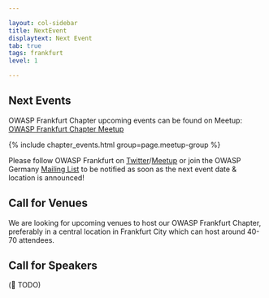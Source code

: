 ```yaml
---

layout: col-sidebar
title: NextEvent
displaytext: Next Event
tab: true
tags: frankfurt
level: 1

---
```


## Next Events
OWASP Frankfurt Chapter upcoming events can be found on Meetup: [OWASP Frankfurt Chapter Meetup](https://www.meetup.com/OWASP-Frankfurt/)

{% include chapter_events.html group=page.meetup-group %}

<script type='text/javascript'>
  $(function(){
    $(".timeclass").hover(function() {
      utc_str = $(this).text();
      ndx = utc_str.indexOf(':');
      st_hour_str = utc_str.substring(0, ndx);
      st_min_str = utc_str.substring(ndx + 1, ndx + 3);
      utc_dt = luxon.DateTime.utc(2020, 06, 06, parseInt(st_hour_str), parseInt(st_min_str), 0);
      start_dt = utc_dt.setZone(luxon.DateTime.local().zoneName);

      ndx = utc_str.lastIndexOf(':');
      end_hour_str = utc_str.substring(ndx - 2, ndx - 1);
      end_min_str = utc_str.substring(ndx + 1, ndx + 3);
      utc_dt = luxon.DateTime.utc(2020, 06, 06, parseInt(end_hour_str), parseInt(end_min_str), 0);
      end_dt = utc_dt.setZone(luxon.DateTime.local().zoneName);
      popstr = start_dt.toLocaleString(luxon.DateTime.TIME_WITH_SECONDS) + ' to ' + end_dt.toLocaleString(luxon.DateTime.TIME_WITH_SHORT_OFFSET);
      $(this).prop('title', popstr);
    });
  });
</script>

Please follow OWASP Frankfurt on [Twitter](https://twitter.com/owasp_frankfurt)/[Meetup](https://www.meetup.com/OWASP-Frankfurt/) or join the OWASP Germany [Mailing List](https://groups.google.com/a/owasp.org/forum/#!forum/germany-chapter) to be notified as soon as the next event date & location is announced!


## Call for Venues
We are looking for upcoming venues to host our OWASP Frankfurt Chapter, preferably in a central location in Frankfurt City which can host around 40-70 attendees.

## Call for Speakers
(🔧 TODO)
